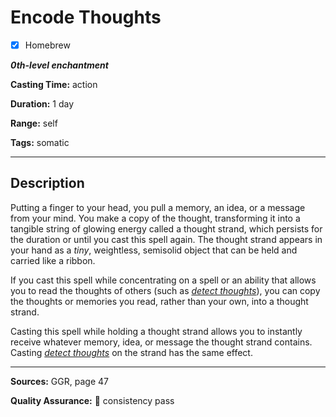 # Encode Thoughts

- [x] Homebrew

***0th-level enchantment***

**Casting Time:** action

**Duration:** 1 day

**Range:** self

**Tags:** somatic

---

## Description
Putting a finger to your head, you pull a memory, an idea, or a message from your mind.
You make a copy of the thought, transforming it into a tangible string of glowing energy called a thought strand, which persists for the duration or until you cast this spell again.
The thought strand appears in your hand as a *tiny*, weightless, semisolid object that can be held and carried like a ribbon.

If you cast this spell while concentrating on a spell or an ability that allows you to read the thoughts of others (such as [*detect thoughts*][detect thoughts]), you can copy the thoughts or memories you read, rather than your own, into a thought strand.

Casting this spell while holding a thought strand allows you to instantly receive whatever memory, idea, or message the thought strand contains.
Casting [*detect thoughts*][detect thoughts] on the strand has the same effect.

---

**Sources:** GGR, page 47

**Quality Assurance:** :star2: consistency pass

[detect thoughts]: ../level-2/detect-thoughts.md
